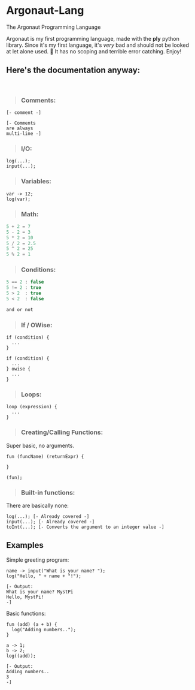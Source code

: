# Argonaut-Lang
The Argonaut Programming Language


Argonaut is my first programming language, made with the **ply** python library. Since it's my first language, it's *very* bad and should not be looked at let alone used. 🤣 It has no scoping and terrible error catching. Enjoy!

## Here's the documentation anyway:
<br>

>### Comments:
```
[- comment -]

[- Comments
are always
multi-line -]
```
>### I/O:
```
log(...);
input(...);
```
>### Variables:
```
var -> 12;
log(var);
```
>### Math:
```js
5 + 2 = 7
5 - 2 = 3
5 * 2 = 10
5 / 2 = 2.5
5 ^ 2 = 25
5 % 2 = 1
```
>### Conditions:
```js
5 == 2 : false
5 != 2 : true
5 > 2  : true
5 < 2  : false

and or not
```
>### If / OWise:
```
if (condition) {
  ...
}
	
if (condition) {
  ...
} owise {
  ...
}
```
>### Loops:
```
loop (expression) {
  ...
}
```
>### Creating/Calling Functions:
Super basic, no arguments.
```
fun (funcName) (returnExpr) {
  
}

(fun);
```
>### Built-in functions:
There are basically none:
```
log(...); [- Already covered -]
input(...); [- Already covered -]
toInt(...); [- Converts the argument to an integer value -]
```

## Examples

Simple greeting program:
```
name -> input("What is your name? ");
log("Hello, " + name + "!");

[- Output:
What is your name? MystPi
Hello, MystPi!
-]
```

Basic functions:
```
fun (add) (a + b) {
  log("Adding numbers..");
}

a -> 1;
b -> 2;
log((add));

[- Output:
Adding numbers..
3
-]
```
